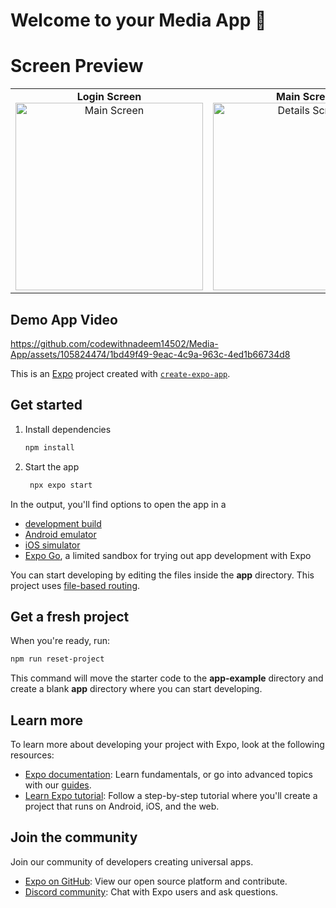 # Welcome to your Media App 👋


# Screen Preview

<p align="center">
  <table>
    <tr>
      <td align="center">
        <b>Login Screen</b><br>
        <img src="https://github.com/codewithnadeem14502/SocialApp/assets/105824474/37e0234a-602a-4ae7-a3b4-b35301bb2788" alt="Main Screen" width="300" />
      </td>
      <td align="center">
        <b>Main Screen</b><br>
        <img src="https://github.com/codewithnadeem14502/Media-App/assets/105824474/cd6bdf38-88b6-47b6-8bdf-b577649f26b1" alt="Details Screen" width="300" />
      </td>
           <td align="center">
        <b>Profile Screen</b><br>
        <img src="https://github.com/codewithnadeem14502/Media-App/assets/105824474/b03341a0-64c4-4dce-a646-1e25502d103b" alt="Main Screen" width="300" />
      </td>
      <td align="center">
        <b>Search Screen</b><br>
        <img src="https://github.com/codewithnadeem14502/Media-App/assets/105824474/54dd3012-13a2-4c20-9d3d-31fc527deb64" alt="Details Screen" width="300" />
      </td>
    </tr>
  </table>
</p>

## Demo App Video

https://github.com/codewithnadeem14502/Media-App/assets/105824474/1bd49f49-9eac-4c9a-963c-4ed1b66734d8






This is an [Expo](https://expo.dev) project created with [`create-expo-app`](https://www.npmjs.com/package/create-expo-app).

## Get started

1. Install dependencies

   ```bash
   npm install
   ```

2. Start the app

   ```bash
    npx expo start
   ```

In the output, you'll find options to open the app in a

- [development build](https://docs.expo.dev/develop/development-builds/introduction/)
- [Android emulator](https://docs.expo.dev/workflow/android-studio-emulator/)
- [iOS simulator](https://docs.expo.dev/workflow/ios-simulator/)
- [Expo Go](https://expo.dev/go), a limited sandbox for trying out app development with Expo

You can start developing by editing the files inside the **app** directory. This project uses [file-based routing](https://docs.expo.dev/router/introduction).

## Get a fresh project

When you're ready, run:

```bash
npm run reset-project
```

This command will move the starter code to the **app-example** directory and create a blank **app** directory where you can start developing.

## Learn more

To learn more about developing your project with Expo, look at the following resources:

- [Expo documentation](https://docs.expo.dev/): Learn fundamentals, or go into advanced topics with our [guides](https://docs.expo.dev/guides).
- [Learn Expo tutorial](https://docs.expo.dev/tutorial/introduction/): Follow a step-by-step tutorial where you'll create a project that runs on Android, iOS, and the web.

## Join the community

Join our community of developers creating universal apps.

- [Expo on GitHub](https://github.com/expo/expo): View our open source platform and contribute.
- [Discord community](https://chat.expo.dev): Chat with Expo users and ask questions.
